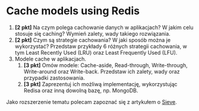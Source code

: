 # Cache models using Redis

1. **[2 pkt]** Na czym polega cachowanie danych w aplikacjach? W jakim celu stosuje się caching? Wymień zalety, wady takiego rozwiązania.
2. **[2 pkt]** Czym są strategie cachowania? W jaki sposób można je wykorzystać? Przedstaw przykłady 6 różnych strategii cachowania, w tym Least Recently Used (LRU) oraz Least Frequently Used (LFU).
3. Modele cache w aplikacjach.
   1. **[3 pkt]** Omów modele: Cache-aside, Read-through, Write-through, Write-around oraz Write-back. Przedstaw ich zalety, wady oraz przypadki zastosowania.
   2. **[3 pkt]** Zaprezentuj ich możliwą implementację, wykorzystując Redisa oraz inną dowolną bazę, np. MongoDB.

Jako rozszerzenie tematu polecam zapoznać się z artykułem o [Sieve](https://junchengyang.com/publication/nsdi24-SIEVE.pdf).
